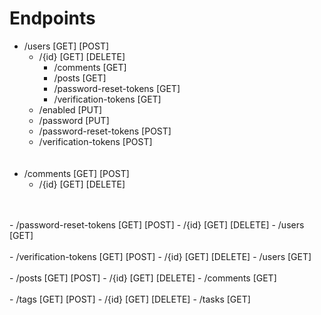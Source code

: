 # Endpoints
  - /users [GET] [POST]
    - /{id} [GET] [DELETE]
        - /comments [GET]
        - /posts [GET]
        - /password-reset-tokens [GET]
        - /verification-tokens [GET]
    - /enabled [PUT]
    - /password [PUT]
    - /password-reset-tokens [POST]
    - /verification-tokens [POST]
    <br>
    <br>
  - /comments [GET] [POST] 
    - /{id} [GET] [DELETE]
  <br>
  <br>
  - /password-reset-tokens [GET] [POST]
    - /{id} [GET] [DELETE]
        - /users [GET]
  <br>
  <br>
  - /verification-tokens [GET] [POST]
    - /{id} [GET] [DELETE]
        - /users [GET]
  <br>
  <br>
  - /posts [GET] [POST]
    - /{id} [GET] [DELETE]
        - /comments [GET]
  <br>
  <br>
  - /tags [GET] [POST]
    - /{id} [GET] [DELETE]
        - /tasks [GET]
